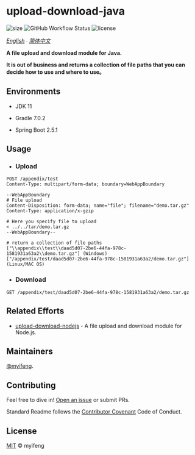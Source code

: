 # upload-download-java

![size](https://img.shields.io/github/repo-size/myifeng/upload-download-java)
![GitHub Workflow Status](https://img.shields.io/github/workflow/status/myifeng/upload-download-java/Java%20CI%20with%20Gradle)
![license](https://img.shields.io/github/license/myifeng/upload-download-java)

*[English](README.md)  ∙ [简体中文](README.zh-CN.md)*

**A file upload and download module for Java.**

**It is out of business and returns a collection of file paths that you can decide how to use and where to use。**

## Environments

- JDK 11

- Gradle 7.0.2

- Spring Boot 2.5.1

## Usage

- ### Upload
``` http request
POST /appendix/test
Content-Type: multipart/form-data; boundary=WebAppBoundary

--WebAppBoundary
# File upload
Content-Disposition: form-data; name="file"; filename="demo.tar.gz"
Content-Type: application/x-gzip

# Here you specify file to upload
< ../../tar/demo.tar.gz
--WebAppBoundary--

# return a collection of file paths
["\\appendix\\test\\daad5d07-2be6-44fa-978c-1581931a63a2\\demo.tar.gz"] (Windows)
["/appendix/test/daad5d07-2be6-44fa-978c-1581931a63a2/demo.tar.gz"] (Linux/MAC OS)
```

- ### Download

```http request
GET /appendix/test/daad5d07-2be6-44fa-978c-1581931a63a2/demo.tar.gz
```
## Related Efforts

- [upload-download-nodejs](https://github.com/myifeng/upload-download-nodejs) - A file upload and download module for Node.js.

## Maintainers

[@myifeng](https://github.com/myifeng).

## Contributing

Feel free to dive in! [Open an issue](https://github.com/myifeng/upload-download-java/issues/new) or submit PRs.

Standard Readme follows the [Contributor Covenant](http://contributor-covenant.org/version/1/3/0/) Code of Conduct.

## License

[MIT](LICENSE) © myifeng

